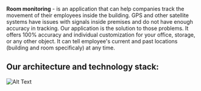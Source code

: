 **Room monitoring** - is an application that can help companies track the movement of their 
employees inside the building. GPS and other satellite systems have issues with signals 
inside premises and do not have enough accuracy in tracking. Our application is the solution 
to those problems. It offers 100% accuracy and individual customization for your office, 
storage, or any other object. It can tell employee's current and past locations (building and room specificaly) at any time.

## Our architecture and technology stack:

![Alt Text](https://i.imgur.com/tGq20Du.jpg)
